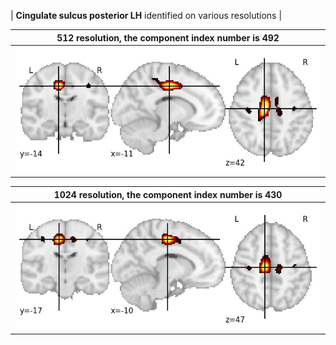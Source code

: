 


| **Cingulate sulcus posterior LH** identified on various resolutions |

| 512 resolution, the component index number is 492|  
|:---:|  
| ![Component 512](../512/final/492.jpg "From component 512: Cingulate sulcus posterior LH") |

| 1024 resolution, the component index number is 430|  
|:---:|  
| ![Component 1024](../1024/final/430.jpg "From component 1024: Cingulate sulcus posterior LH") |